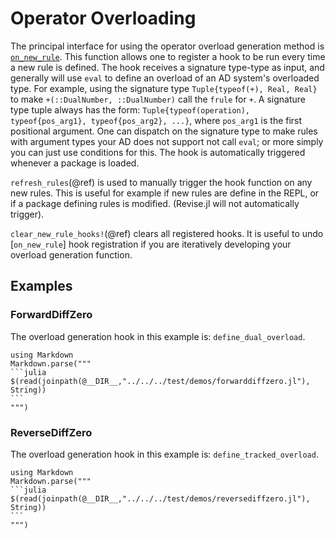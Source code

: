 # Operator Overloading

The principal interface for using the operator overload generation method is [`on_new_rule`](@ref).
This function allows one to register a hook to be run every time a new rule is defined.
The hook receives a signature type-type as input, and generally will use `eval` to define
an overload of an AD system's overloaded type.
For example, using the signature type `Tuple{typeof(+), Real, Real}` to make 
`+(::DualNumber, ::DualNumber)` call the `frule` for `+`.
A signature type tuple always has the form:
`Tuple{typeof(operation), typeof{pos_arg1}, typeof{pos_arg2}, ...}`, where `pos_arg1` is the
first positional argument.
One can dispatch on the signature type to make rules with argument types your AD does not support not call `eval`;
or more simply you can just use conditions for this.
The hook is automatically triggered whenever a package is loaded.

`refresh_rules`(@ref) is used to manually trigger the hook function on any new rules.
This is useful for example if new rules are define in the REPL, or if a package defining rules is modified.
(Revise.jl will not automatically trigger).

`clear_new_rule_hooks!`(@ref) clears all registered hooks.
It is useful to undo [`on_new_rule`] hook registration if you are iteratively developing your overload generation function.

## Examples

### ForwardDiffZero
The overload generation hook in this example is: `define_dual_overload`.

````@eval
using Markdown
Markdown.parse("""
```julia
$(read(joinpath(@__DIR__,"../../../test/demos/forwarddiffzero.jl"), String))
```
""")
````

### ReverseDiffZero
The overload generation hook in this example is: `define_tracked_overload`.

````@eval
using Markdown
Markdown.parse("""
```julia
$(read(joinpath(@__DIR__,"../../../test/demos/reversediffzero.jl"), String))
```
""")
````
